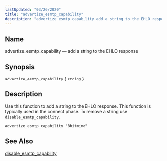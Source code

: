 ```yaml
---
lastUpdated: "03/26/2020"
title: "advertize_esmtp_capability"
description: "advertize esmtp capability add a string to the EHLO response advertize esmtp capability string Use this function to add a string to the EHLO response This function is typically used in the connect phase To remove a string use disable esmtp capability Example 16 3 advertize esmtp capability example disable..."
---
```


<a name="sieve.ref.advertize_esmtp_capability"></a> 
## Name

advertize_esmtp_capability — add a string to the EHLO response

## Synopsis

`advertize_esmtp_capability` { *`string`* }

<a name="idp28537456"></a> 
## Description

Use this function to add a string to the EHLO response. This function is typically used in the connect phase. To remove a string use `disable_esmtp_capability`.

<a name="example.advertize_esmtp_capability"></a> 


`advertize_esmtp_capability "8bitmime"`
<a name="idp28542320"></a> 
## See Also

[disable_esmtp_capability](/momentum/3/3-reference/sieve-ref-disable-esmtp-capability)